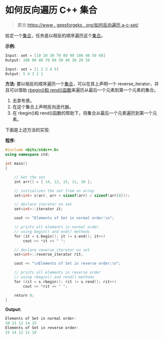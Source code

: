 # 如何反向遍历 C++ 集合

> 原文:[https://www . geesforgeks . org/如何反向遍历 a-c-set/](https://www.geeksforgeeks.org/how-to-traverse-a-c-set-in-reverse-direction/)

给定一个[集合](https://www.geeksforgeeks.org/set-in-cpp-stl/)，任务是以相反的顺序遍历这个[集合](https://www.geeksforgeeks.org/set-in-cpp-stl/)。

**示例:**

```cpp
Input: set = [10 20 30 70 80 90 100 40 50 60]
Output: 100 90 80 70 60 50 40 30 20 10 

Input: set = [1 2 3 4 5]
Output: 5 4 3 2 1

```

**方法:**
要以相反的顺序遍历一个[集合](https://www.geeksforgeeks.org/set-in-cpp-stl/)，可以在其上声明一个 reverse_iterator，并且可以借助 [rbegin()和 rend()函数](https://www.geeksforgeeks.org/setrbegin-and-setrend-in-c-stl/)来遍历从最后一个元素到第一个元素的集合。

1.  去拿布景。
2.  在这个集合上声明反向迭代器。
3.  在 rbegin()和 rend()函数的帮助下，将集合从最后一个元素遍历到第一个元素。

下面是上述方法的实现:

**程序:**

```cpp
#include <bits/stdc++.h>
using namespace std;

int main()
{

    // Get the set
    int arr[] = { 14, 12, 15, 11, 10 };

    // initializes the set from an array
    set<int> s(arr, arr + sizeof(arr) / sizeof(arr[0]));

    // declare iterator on set
    set<int>::iterator it;

    cout << "Elements of Set in normal order:\n";

    // prints all elements in normal order
    // using begin() and end() methods
    for (it = s.begin(); it != s.end(); it++)
        cout << *it << " ";

    // declare reverse_iterator on set
    set<int>::reverse_iterator rit;

    cout << "\nElements of Set in reverse order:\n";

    // prints all elements in reverse order
    // using rbegin() and rend() methods
    for (rit = s.rbegin(); rit != s.rend(); rit++)
        cout << *rit << " ";

    return 0;
}
```

**Output:**

```cpp
Elements of Set in normal order:
10 11 12 14 15 
Elements of Set in reverse order:
15 14 12 11 10

```